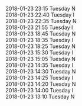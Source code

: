 2018-01-23 23:15 Tuesday  N  
2018-01-23 22:40 Tuesday  I  
2018-01-23 22:35 Tuesday  N  
2018-01-23 21:55 Tuesday  I  
2018-01-23 18:45 Tuesday  N  
2018-01-23 18:35 Tuesday  I  
2018-01-23 18:25 Tuesday  N  
2018-01-23 15:30 Tuesday  I  
2018-01-23 15:05 Tuesday  N  
2018-01-23 14:35 Tuesday  I  
2018-01-23 14:30 Tuesday  N  
2018-01-23 14:25 Tuesday  I  
2018-01-23 14:20 Tuesday  N  
2018-01-23 14:00 Tuesday  I  
2018-01-23 13:10 Tuesday  N  
